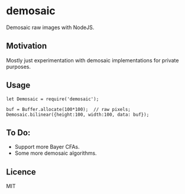 # demosaic
Demosaic raw images with NodeJS.

## Motivation
Mostly just experimentation with demosaic implementations for private purposes.

## Usage
```nodejs
let Demosaic = require('demosaic');

buf = Buffer.allocate(100*100);  // raw pixels;
Demosaic.bilinear({height:100, width:100, data: buf});
```

## To Do:

 - Support more Bayer CFAs.
 - Some more demosaic algorithms.

## Licence

MIT
